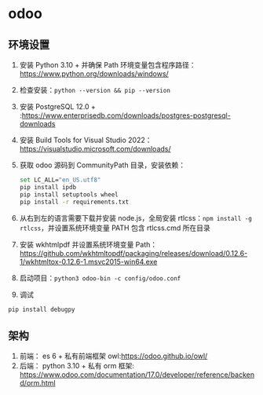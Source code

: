 # odoo

## 环境设置

1. 安装 Python 3.10 + 并确保 Path 环境变量包含程序路径：<https://www.python.org/downloads/windows/>

1. 检查安装：`python --version && pip --version`
1. 安装 PostgreSQL 12.0 + :<https://www.enterprisedb.com/downloads/postgres-postgresql-downloads>
1. 安装 Build Tools for Visual Studio 2022：<https://visualstudio.microsoft.com/downloads/>
1. 获取 odoo 源码到 CommunityPath 目录，安装依赖：

   ```sh
   set LC_ALL="en_US.utf8"
   pip install ipdb
   pip install setuptools wheel
   pip install -r requirements.txt
   ```

1. 从右到左的语言需要下载并安装 node.js，全局安装 rtlcss：`npm install -g rtlcss`，并设置系统环境变量 PATH 包含 rtlcss.cmd 所在目录
1. 安装 wkhtmlpdf 并设置系统环境变量 Path：<https://github.com/wkhtmltopdf/packaging/releases/download/0.12.6-1/wkhtmltox-0.12.6-1.msvc2015-win64.exe>

1. 启动项目：`python3 odoo-bin -c config/odoo.conf`
1. 调试

```sh
pip install debugpy
```

## 架构

1. 前端： es 6 + 私有前端框架 owl:<https://odoo.github.io/owl/>
1. 后端： python 3.10 + 私有 orm 框架: <https://www.odoo.com/documentation/17.0/developer/reference/backend/orm.html>
